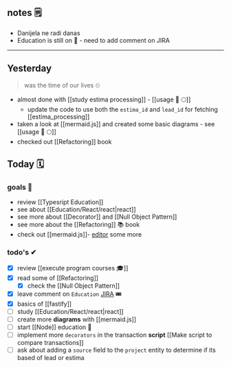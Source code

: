 
## notes 🗒
- Danijela ne radi danas
- Education is still on 🎒 - need to add comment on JIRA

---
## Yesterday
> was the time of our lives ⏲

- almost done with [[study estima processing]] - [[usage 🍏 🌕]]
	- update the code to use both the `estima_id` and `lead_id` for fetching [[estima_processing]]
- taken a look at [[mermaid.js]] and created some basic diagrams - see [[usage 🍏 🌕]]
- checked out [[Refactoring]] book

## Today 🗓

### goals 🏴
- review [[Typesript Education]]
- see about [[Education/React/react|react]]
- see more about [[Decorator]] and [[Null Object Pattern]]
- see more about the [[Refactoring]] 📚 book
- check out [[mermaid.js]]- [editor](https://www.mermaidchart.com/app/projects/c0dfe25c-1b2a-42c9-9b77-260bc9119ec7/diagrams/008d796-6e5e-490f-880a-93482b38c35a/version/v0.1/edit) some more

### todo's ✔
- [x] review [[execute program courses 🎓]]
- [x] read some of [[Refactoring]]
	- [x] check the [[Null Object Pattern]]
- [x] leave comment on `Education`  [JIRA](https://avivgroup.atlassian.net/browse/LUNA-222) 🎟
- [x] basics of [[fastify]]
- [ ] study [[Education/React/react|react]]
- [ ] create more **diagrams** with [[mermaid.js]]
- [ ] start [[Node]] education 🎒
- [ ] implement more `decorators` in the transaction **script** [[Make script to compare transactions]]
- [ ] ask about adding a `source` field to the `project` entity to determine if its based of lead or estima
